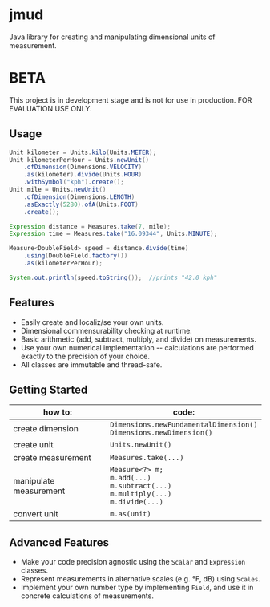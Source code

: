 # jmud
Java library for creating and manipulating dimensional units of measurement.

# BETA
This project is in development stage and is not for use in production.  FOR EVALUATION USE ONLY.

## Usage

```java
Unit kilometer = Units.kilo(Units.METER);
Unit kilometerPerHour = Units.newUnit()  
    .ofDimension(Dimensions.VELOCITY)  
    .as(kilometer).divide(Units.HOUR)  
    .withSymbol("kph").create();
Unit mile = Units.newUnit()  
    .ofDimension(Dimensions.LENGTH)  
    .asExactly(5280).ofA(Units.FOOT)  
    .create();

Expression distance = Measures.take(7, mile);
Expression time = Measures.take("16.09344", Units.MINUTE);

Measure<DoubleField> speed = distance.divide(time)  
    .using(DoubleField.factory())  
    .as(kilometerPerHour);

System.out.println(speed.toString());  //prints "42.0 kph"
```

## Features
- Easily create and localiz/se your own units.
- Dimensional commensurability checking at runtime.
- Basic arithmetic (add, subtract, multiply, and divide) on measurements.
- Use your own numerical implementation -- calculations are performed exactly to the precision of your choice.
- All classes are immutable and thread-safe.

## Getting Started

| how to: | code: |
---|---
| create dimension | `Dimensions.newFundamentalDimension()`<br>`Dimensions.newDimension()` |
| create unit | `Units.newUnit()` |
| create measurement | `Measures.take(...)` |
| manipulate measurement | `Measure<?> m;`<br>`m.add(...)`<br>`m.subtract(...)`<br>`m.multiply(...)`<br>`m.divide(...)`|
| convert unit | `m.as(unit)` |

## Advanced Features

- Make your code precision agnostic using the `Scalar` and `Expression` classes.
- Represent measurements in alternative scales (e.g. °F, dB)  using `Scales`.
- Implement your own number type by implementing `Field`, and use it in concrete calculations of measurements.